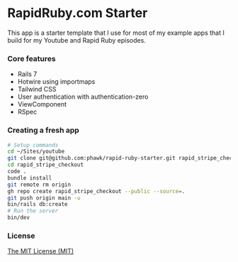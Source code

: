 # RapidRuby.com Starter

This app is a starter template that I use for most of my example apps that I build for my Youtube and Rapid Ruby episodes.

### Core features

- Rails 7
- Hotwire using importmaps
- Tailwind CSS
- User authentication with authentication-zero
- ViewComponent
- RSpec

### Creating a fresh app

```sh
# Setup commands
cd ~/Sites/youtube
git clone git@github.com:phawk/rapid-ruby-starter.git rapid_stripe_checkout
cd rapid_stripe_checkout
code .
bundle install
git remote rm origin
gh repo create rapid_stripe_checkout --public --source=.
git push origin main -u
bin/rails db:create
# Run the server
bin/dev
```

### License

[The MIT License (MIT)](LICENSE.txt)
